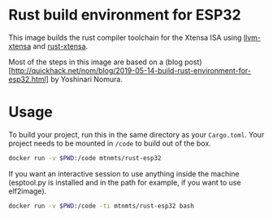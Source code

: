 # Rust build environment for ESP32

This image builds the rust compiler toolchain for the Xtensa ISA
using [llvm-xtensa](https://github.com/espressif/llvm-xtensa) and
[rust-xtensa](https://github.com/MabezDev).

Most of the steps in this image are based on a 
(blog post)[http://quickhack.net/nom/blog/2019-05-14-build-rust-environment-for-esp32.html] 
by Yoshinari Nomura.

# Usage

To build your project, run this in the same directory as your `Cargo.toml`.
Your project needs to be mounted in `/code` to build out of the box.

```bash
docker run -v $PWD:/code mtnmts/rust-esp32
```

If you want an interactive session to use anything inside the machine
(esptool.py is installed and in the path for example, if you want to
use elf2image).

```bash
docker run -v $PWD:/code -ti mtnmts/rust-esp32 bash
```
